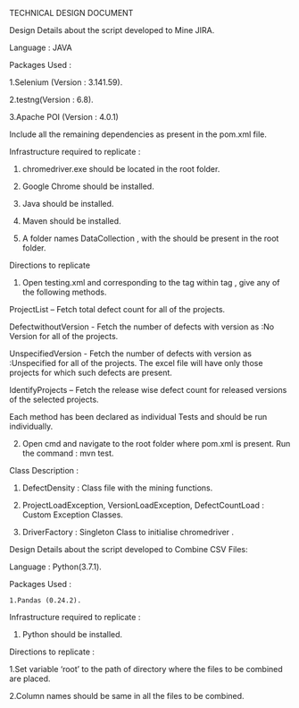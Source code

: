 TECHNICAL DESIGN DOCUMENT

  Design Details about the script developed to Mine JIRA.
  
  Language : JAVA
  
  Packages Used :
	 
  1.Selenium (Version : 3.141.59).
    
  2.testng(Version : 6.8).
    
 3.Apache POI (Version : 4.0.1)
    
Include all the remaining dependencies as present in the pom.xml file.

Infrastructure required to replicate :

1.	chromedriver.exe should be located in the root folder.

2.	Google Chrome should be installed.

3.	Java should be installed.

4.	Maven should be installed.

5.	A folder names DataCollection , with the  should be present in the root folder. 

Directions to replicate 

1.	Open testing.xml and corresponding to the <include> tag within <methods> tag , give any of the following methods.

  ProjectList – Fetch total defect count for all of the projects.
  
  DefectwithoutVersion  - Fetch the number of defects with version as :No Version for all of the projects.
  
  UnspecifiedVersion -  Fetch the number of defects with version as :Unspecified  for all of the projects. The excel file will have only    those projects for which such defects are present.
  
  IdentifyProjects – Fetch the release wise defect count for released versions of the selected projects.

Each method has been declared as individual Tests and should be run individually.

2.	Open cmd and navigate to the root folder where pom.xml is present. Run the command : mvn test.

Class Description :
  1.	DefectDensity : Class file with the mining functions.
  
  2.	ProjectLoadException, VersionLoadException, DefectCountLoad : Custom Exception Classes.
  
  3.	DriverFactory : Singleton Class to initialise chromedriver .
  
Design Details about the script developed to Combine CSV Files:

Language : Python(3.7.1).

Packages Used :

	1.Pandas (0.24.2).
  
Infrastructure required to replicate :

1.	Python should be installed.

Directions to replicate :

1.Set variable ‘root’ to the path of directory where the files to be combined are placed.

2.Column names should be same in all the files to be combined.

